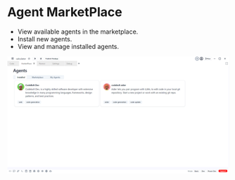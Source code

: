 # Agent MarketPlace 

 - View available agents in the marketplace.
 - Install new agents.
 - View and manage installed agents.

 ![Marketplace](../../../static/img/market_place.png)